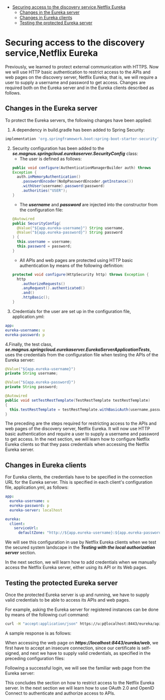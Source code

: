 <!-- MarkdownTOC -->
- [Securing access to the discovery service,Netflix Eureka](#securing-access-to-the-discovery-servicenetflix-eureka)
    - [Changes in the Eureka server](#changes-in-the-eureka-server)
    - [Changes in Eureka clients](#changes-in-eureka-clients)
    - [Testing the protected Eureka server](#testing-the-protected-eureka-server)
<!-- /MarkdownTOC -->

# Securing access to the discovery service,Netflix Eureka

Previously, we learned to protect external communication with HTTPS. Now we will use
HTTP basic authentication to restrict access to the APIs and web pages on the discovery
server, Netflix Eureka; that is, we will require a user to supply a username and password to
get access. Changes are required both on the Eureka server and in the Eureka clients
described as follows.

## Changes in the Eureka server

To protect the Eureka servers, the following changes have been applied:

1. A dependency in build.gradle has been added to Spring Security:
```gradle
implementation 'org.springframework.boot:spring-boot-starter-security'
```

2. Security configuration has been added to the ***se.magnus.springcloud.eurekaserver.SecurityConfig*** class:
    - The user is defined as follows:
    ```java
    public void configure(AuthenticationManagerBuilder auth) throws
    Exception {
      auth.inMemoryAuthentication()
        .passwordEncoder(NoOpPasswordEncoder.getInstance())
        .withUser(username).password(password)
        .authorities("USER");
    }
    ```
    - The ***username*** and ***password*** are injected into the constructor from the configuration file:
    ```java
    @Autowired
    public SecurityConfig(
      @Value("${app.eureka-username}") String username,
      @Value("${app.eureka-password}") String password
    ) {
      this.username = username;
      this.password = password;
    }
    ```
    - All APIs and web pages are protected using HTTP basic authentication by
    means of the following definition:
    ```java
    protected void configure(HttpSecurity http) throws Exception {
      http
        .authorizeRequests()
        .anyRequest().authenticated()
        .and()
        .httpBasic();
    }
    ```
3. Credentials for the user are set up in the configuration file, application.yml:
```yaml
app:
eureka-username: u
eureka-password: p
```
4.Finally, the test class, ***se.magnus.springcloud.eurekaserver.EurekaServerApplicationTests***, uses the credentials from the configuration file when testing the APIs of the
Eureka server:
```java
@Value("${app.eureka-username}")
private String username;

@Value("${app.eureka-password}")
private String password;

@Autowired
public void setTestRestTemplate(TestRestTemplate testRestTemplate)
{
  this.testRestTemplate = testRestTemplate.withBasicAuth(username,password);
}
```
The preceding are the steps required for restricting access to the APIs and web pages of the
discovery server, Netflix Eureka. It will now use HTTP basic authentication and require a
user to supply a username and password to get access. In the next section, we will learn
how to configure Netflix Eureka clients so that they pass credentials when accessing
the Netflix Eureka server.

## Changes in Eureka clients
For Eureka clients, the credentials have to be specified in the connection URL for the Eureka
server. This is specified in each client's configuration file, application.yml, as follows:
```yaml
app:
  eureka-username: u
  eureka-password: p
  eureka-server: localhost

eureka:
  client:
    serviceUrl:
      defaultZone: "http://${app.eureka-username}:${app.eureka-password}@${app.eureka-server}:8761/eureka/"
```

We will see this configuration in use by Netflix Eureka clients when we test the secured
system landscape in the ***Testing with the local authorization server*** section.

In the next section, we will learn how to add credentials when we manually access the
Netflix Eureka server, either using its API or its Web pages.

## Testing the protected Eureka server
Once the protected Eureka server is up and running, we have to supply valid credentials to be able to access its APIs and web pages.

For example, asking the Eureka server for registered instances can be done by means of the following curl command:
```bash
curl -H "accept:application/json" https://u:p@localhost:8443/eureka/api/apps -ks | jq -r .applications.application[].instance[].instanceId
```
A sample response is as follows:


When accessing the web page on ***https://localhost:8443/eureka/web***, we first have to accept an insecure connection, since our certificate is self-signed, and next we have to supply valid credentials, as specified in the preceding configuration files:

Following a successful login, we will see the familiar web page from the Eureka server:

This concludes the section on how to restrict access to the Netflix Eureka server. In the next section we will learn how to use OAuth 2.0 and OpenID Connect to authenticate and authorize access to APIs.
